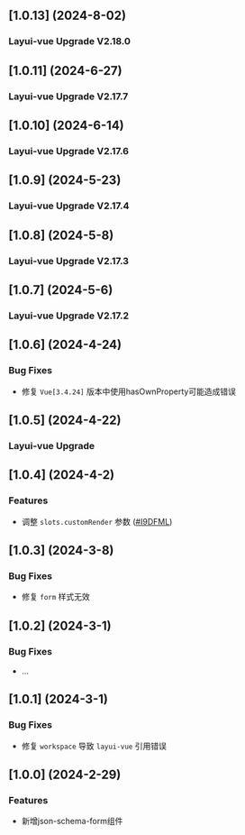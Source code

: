 ## [1.0.13] (2024-8-02)

### Layui-vue Upgrade V2.18.0

## [1.0.11] (2024-6-27)

### Layui-vue Upgrade V2.17.7

## [1.0.10] (2024-6-14)

### Layui-vue Upgrade V2.17.6

## [1.0.9] (2024-5-23)

### Layui-vue Upgrade V2.17.4

## [1.0.8] (2024-5-8)

### Layui-vue Upgrade V2.17.3

## [1.0.7] (2024-5-6)

### Layui-vue Upgrade V2.17.2

## [1.0.6] (2024-4-24)

### Bug Fixes
* 修复 `Vue[3.4.24]` 版本中使用hasOwnProperty可能造成错误

## [1.0.5] (2024-4-22)

### Layui-vue Upgrade

## [1.0.4] (2024-4-2)

### Features
* 调整 `slots.customRender` 参数 ([#I9DFML](https://gitee.com/layui-vue/layui-vue/issues/I9DFML#note_26279350_link))

## [1.0.3] (2024-3-8)

### Bug Fixes
* 修复 `form` 样式无效

## [1.0.2] (2024-3-1)

### Bug Fixes
* ...

## [1.0.1] (2024-3-1)

### Bug Fixes
* 修复 `workspace` 导致 `layui-vue` 引用错误

## [1.0.0] (2024-2-29)

### Features
* 新增json-schema-form组件
